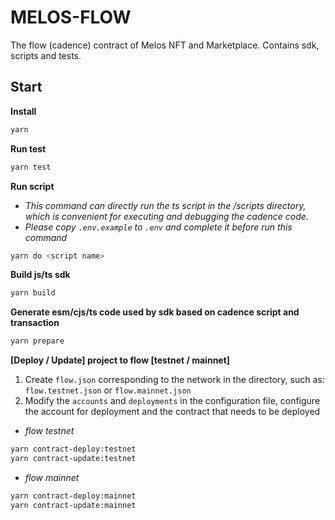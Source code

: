 # MELOS-FLOW

The flow (cadence) contract of Melos NFT and Marketplace. Contains sdk, scripts and tests.

## Start

**Install**

```bash
yarn
```

**Run test**

```bash
yarn test
```

**Run script**

- *This command can directly run the ts script in the /scripts directory, which is convenient for executing and debugging the cadence code.*
- *Please copy `.env.example` to `.env` and complete it before run this command*

```bash
yarn do <script name>
```

**Build js/ts sdk**

```bash
yarn build
```

**Generate esm/cjs/ts code used by sdk based on cadence script and transaction**

```bash
yarn prepare
```

**[Deploy / Update] project to flow [testnet / mainnet]**

1. Create `flow.json` corresponding to the network in the directory, such as: `flow.testnet.json` or `flow.mainnet.json`
2. Modify the `accounts` and `deployments` in the configuration file, configure the account for deployment and the contract that needs to be deployed

- *flow testnet*

```bash
yarn contract-deploy:testnet
yarn contract-update:testnet
```

- *flow mainnet*

```bash
yarn contract-deploy:mainnet
yarn contract-update:mainnet
```
